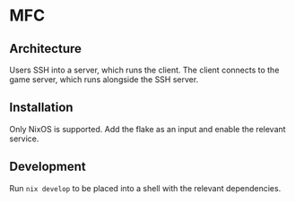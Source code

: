 # MFC

## Architecture
Users SSH into a server, which runs the client. The client connects to the game server, which runs alongside the SSH server.

## Installation
Only NixOS is supported. Add the flake as an input and enable the relevant service.

## Development
Run `nix develop` to be placed into a shell with the relevant dependencies.

